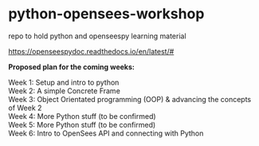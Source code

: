 # python-opensees-workshop
repo to hold python and openseespy learning material

https://openseespydoc.readthedocs.io/en/latest/#


**Proposed plan for the coming weeks:**

Week 1: Setup and intro to python  
Week 2: A simple Concrete Frame  
Week 3: Object Orientated programming (OOP) & advancing the concepts of Week 2  
Week 4: More Python stuff (to be confirmed)  
Week 5: More Python stuff (to be confirmed)  
Week 6: Intro to OpenSees API and connecting with Python  
